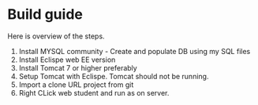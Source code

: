 # Build guide

Here is overview of the steps.
1. Install MYSQL community - Create and populate DB using my SQL files
2. Install Eclispe web EE version
3. Install Tomcat 7 or higher preferably
4. Setup Tomcat with Eclispe. Tomcat should not be running. 
5. Import a clone URL project from git 
6. Right CLick web student and run as on server.

